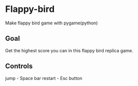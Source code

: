# Flappy-bird
Make flappy bird game with pygame(python)

## Goal

Get the highest score you can in this flappy bird replica game.

## Controls
jump - Space bar
restart - Esc button

